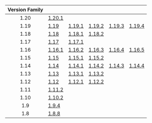 | Version Family | | | | | |
|:---:|---|---|---|---|---|
| 1.20 | [1.20.1](https://github.com/BaldGang/spigot-build/releases/download/20231004/spigot-1.20.1.jar) | | | | |
| 1.19 | [1.19](https://github.com/BaldGang/spigot-build/releases/download/20231004/spigot-1.19.jar) | [1.19.1](https://github.com/BaldGang/spigot-build/releases/download/20231004/spigot-1.19.1.jar) | [1.19.2](https://github.com/BaldGang/spigot-build/releases/download/20231004/spigot-1.19.2.jar) | [1.19.3](https://github.com/BaldGang/spigot-build/releases/download/20231004/spigot-1.19.3.jar) | [1.19.4](https://github.com/BaldGang/spigot-build/releases/download/20231004/spigot-1.19.4.jar) |
| 1.18 | [1.18](https://github.com/BaldGang/spigot-build/releases/download/20231004/spigot-1.18.jar) | [1.18.1](https://github.com/BaldGang/spigot-build/releases/download/20231004/spigot-1.18.1.jar) | [1.18.2](https://github.com/BaldGang/spigot-build/releases/download/20231004/spigot-1.18.2.jar) | | |
| 1.17 | [1.17](https://github.com/BaldGang/spigot-build/releases/download/20231004/spigot-1.17.jar) | [1.17.1](https://github.com/BaldGang/spigot-build/releases/download/20231004/spigot-1.17.1.jar) | | | |
| 1.16 | [1.16.1](https://github.com/BaldGang/spigot-build/releases/download/20231004/spigot-1.16.1.jar) | [1.16.2](https://github.com/BaldGang/spigot-build/releases/download/20231004/spigot-1.16.2.jar) | [1.16.3](https://github.com/BaldGang/spigot-build/releases/download/20231004/spigot-1.16.3.jar) | [1.16.4](https://github.com/BaldGang/spigot-build/releases/download/20231004/spigot-1.16.4.jar) | [1.16.5](https://github.com/BaldGang/spigot-build/releases/download/20231004/spigot-1.16.5.jar) |
| 1.15 | [1.15](https://github.com/BaldGang/spigot-build/releases/download/20231004/spigot-1.15.jar) | [1.15.1](https://github.com/BaldGang/spigot-build/releases/download/20231004/spigot-1.15.1.jar) | [1.15.2](https://github.com/BaldGang/spigot-build/releases/download/20231004/spigot-1.15.2.jar) | | |
| 1.14 | [1.14](https://github.com/BaldGang/spigot-build/releases/download/20231004/spigot-1.14.jar) | [1.14.1](https://github.com/BaldGang/spigot-build/releases/download/20231004/spigot-1.14.1.jar) | [1.14.2](https://github.com/BaldGang/spigot-build/releases/download/20231004/spigot-1.14.2.jar) | [1.14.3](https://github.com/BaldGang/spigot-build/releases/download/20231004/spigot-1.14.3.jar) | [1.14.4](https://github.com/BaldGang/spigot-build/releases/download/20231004/spigot-1.14.4.jar) |
| 1.13 | [1.13](https://github.com/BaldGang/spigot-build/releases/download/20231004/spigot-1.13.jar) | [1.13.1](https://github.com/BaldGang/spigot-build/releases/download/20231004/spigot-1.13.1.jar) | [1.13.2](https://github.com/BaldGang/spigot-build/releases/download/20231004/spigot-1.13.2.jar) | | |
| 1.12 | [1.12](https://github.com/BaldGang/spigot-build/releases/download/20231004/spigot-1.12.jar) | [1.12.1](https://github.com/BaldGang/spigot-build/releases/download/20231004/spigot-1.12.1.jar) | [1.12.2](https://github.com/BaldGang/spigot-build/releases/download/20231004/spigot-1.12.2.jar) | | |
| 1.11 | [1.11.2](https://github.com/BaldGang/spigot-build/releases/download/20231004/spigot-1.11.2.jar) | | | | |
| 1.10 | [1.10.2](https://github.com/BaldGang/spigot-build/releases/download/20231004/spigot-1.10.2.jar) | | | | |
| 1.9 | [1.9.4](https://github.com/BaldGang/spigot-build/releases/download/20231004/spigot-1.9.4.jar) | | | | |
| 1.8 | [1.8.8](https://github.com/BaldGang/spigot-build/releases/download/20231004/spigot-1.8.8.jar) | | | | |
